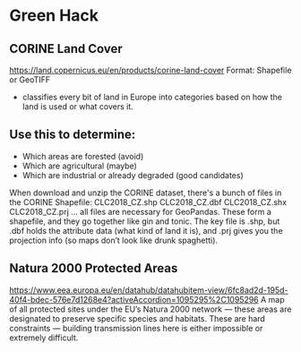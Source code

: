 # Green Hack
## CORINE Land Cover
https://land.copernicus.eu/en/products/corine-land-cover
Format: Shapefile or GeoTIFF
- classifies every bit of land in Europe into categories based on how the land is used or what covers it.
## Use this to determine:
- Which areas are forested (avoid)
- Which are agricultural (maybe)
- Which are industrial or already degraded (good candidates)

When download and unzip the CORINE dataset, there's a bunch of files in the CORINE Shapefile:
    CLC2018_CZ.shp
    CLC2018_CZ.dbf
    CLC2018_CZ.shx
    CLC2018_CZ.prj
    ...
all files are necessary for GeoPandas.
These form a shapefile, and they go together like gin and tonic. The key file is .shp, but .dbf holds the attribute data (what kind of land it is), and .prj gives you the projection info (so maps don’t look like drunk spaghetti).

## Natura 2000 Protected Areas
https://www.eea.europa.eu/en/datahub/datahubitem-view/6fc8ad2d-195d-40f4-bdec-576e7d1268e4?activeAccordion=1095295%2C1095296
A map of all protected sites under the EU’s Natura 2000 network — these areas are designated to preserve specific species and habitats.
These are hard constraints — building transmission lines here is either impossible or extremely difficult.
